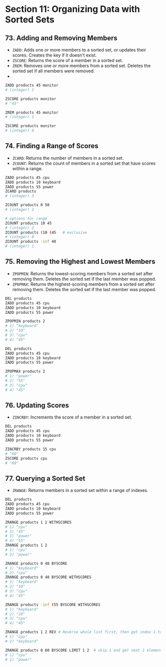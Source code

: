 # Section 11: Organizing Data with Sorted Sets

## 73. Adding and Removing Members

- `ZADD`: Adds one or more members to a sorted set, or updates their scores. Creates the key if it doesn't exist.
- `ZSCORE`: Returns the score of a member in a sorted set.
- `ZREM`: Removes one or more members from a sorted set. Deletes the sorted set if all members were removed.
-

```sh
ZADD products 45 monitor
# (integer) 1

ZSCORE products monitor
# "45"

ZREM products 45 monitor
# (integer) 1

ZSCORE products monitor
# (integer) 0
```

## 74. Finding a Range of Scores

- `ZCARD`: Returns the number of members in a sorted set.
- `ZCOUNT`: Returns the count of members in a sorted set that have scores within a range.

```sh
ZADD products 45 cpu
ZADD products 10 keyboard
ZADD products 55 power
ZCARD products
# (integer) 3

ZCOUNT products 0 50
# (integer) 2

# options for range
ZCOUNT products 10 45
# (integer) 2
ZCOUNT products (10 (45   # exclusive
# (integer) 0
ZCOUNT products -inf 40
# (integer) 1
```

## 75. Removing the Highest and Lowest Members

- `ZPOPMIN`: Returns the lowest-scoring members from a sorted set after removing them. Deletes the sorted set if the last member was popped.
- `ZPOPMAX`: Returns the highest-scoring members from a sorted set after removing them. Deletes the sorted set if the last member was popped.

```sh
DEL products
ZADD products 45 cpu
ZADD products 10 keyboard
ZADD products 55 power

ZPOPMIN products 2
# 1) "keyboard"
# 2) "10"
# 3) "cpu"
# 4) "45"

DEL products
ZADD products 45 cpu
ZADD products 10 keyboard
ZADD products 55 power

ZPOPMAX products 2
# 1) "power"
# 2) "55"
# 3) "cpu"
# 4) "45"
```

## 76. Updating Scores

- `ZINCRBY`: Increments the score of a member in a sorted set.

```sh
DEL products
ZADD products 45 cpu
ZADD products 10 keyboard
ZADD products 55 power

ZINCRBY products 15 cpu
# "60"
ZSCORE products cpu
# "60"
```

## 77. Querying a Sorted Set

- `ZRANGE`: Returns members in a sorted set within a range of indexes.

```sh
DEL products
ZADD products 45 cpu
ZADD products 10 keyboard
ZADD products 55 power

ZRANGE products 1 2 WITHSCORES
# 1) "cpu"
# 2) "45"
# 3) "power"
# 4) "55"
ZRANGE products 1 2
# 1) "cpu"
# 2) "power"

ZRANGE products 0 48 BYSCORE
# 1) "keyboard"
# 2) "cpu"
ZRANGE products 0 48 BYSCORE WITHSCORES
# 1) "keyboard"
# 2) "10"
# 3) "cpu"
# 4) "45"

ZRANGE products -inf (55 BYSCORE WITHSCORES
# 1) "keyboard"
# 2) "10"
# 3) "cpu"
# 4) "45"

ZRANGE products 1 2 REV # Reverse whole list first, then get index 1 to index 2
# 1) "cpu"
# 2) "keyboard"

ZRANGE products 0 60 BYSCORE LIMIT 1 2  # skip 1 and get next 2 elements
# 1) "cpu"
# 2) "power"
```
